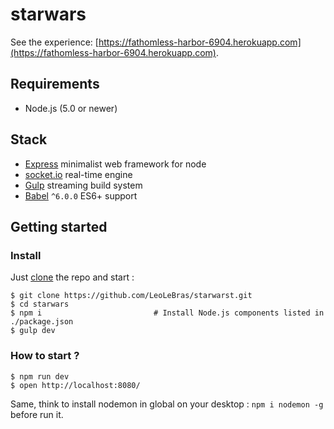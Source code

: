 # starwars
See the experience: [https://fathomless-harbor-6904.herokuapp.com](https://fathomless-harbor-6904.herokuapp.com).


## Requirements
- Node.js (5.0 or newer)

## Stack
- [Express](http://expressjs.com/) minimalist web framework for node
- [socket.io](http://socket.io/) real-time engine
- [Gulp](http://gulpjs.com/) streaming build system
- [Babel](http://babeljs.io/) `^6.0.0` ES6+ support


## Getting started

### Install

Just [clone](github-windows://openRepo/https://github.com/LeoLeBras/starwars.git) the repo
and start :

```shell
$ git clone https://github.com/LeoLeBras/starwarst.git
$ cd starwars
$ npm i                         # Install Node.js components listed in ./package.json
$ gulp dev
```

### How to start ?
```
$ npm run dev
$ open http://localhost:8080/
```
Same, think to install nodemon in global on your desktop : `npm i nodemon -g` before run it.
